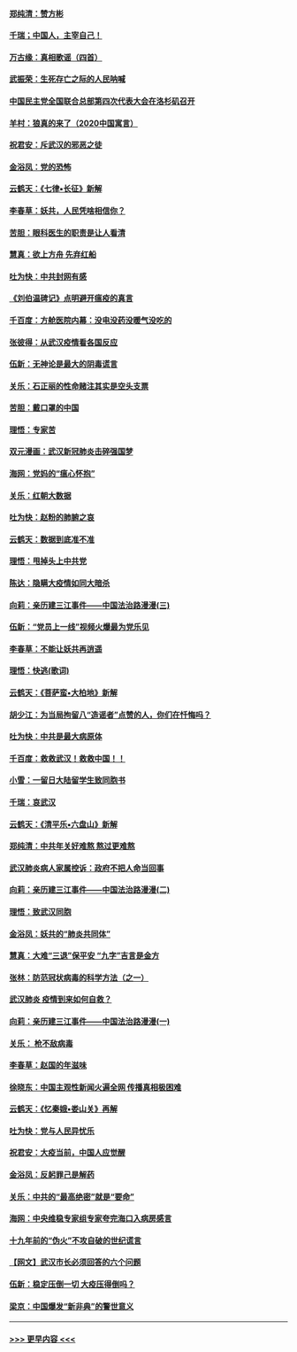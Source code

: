#### [郑纯清：赞方彬](../pages/nsc993/n11856803.md?t=02101333) 
#### [千瑞；中国人，主宰自己！](../pages/nsc993/n11856793.md?t=02101333) 
#### [万古缘：真相歌谣（四首）](../pages/nsc993/n11856263.md?t=02101333) 
#### [武振荣：生死存亡之际的人民呐喊](../pages/nsc993/n11856256.md?t=02101333) 
#### [中国民主党全国联合总部第四次代表大会在洛杉矶召开](../pages/nsc993/n11856344.md?t=02101333) 
#### [羊村：狼真的来了（2020中国寓言）](../pages/nsc993/n11856229.md?t=02101333) 
#### [祝君安：斥武汉的邪恶之徒](../pages/nsc993/n11855861.md?t=02101333) 
#### [金浴凤：党的恐怖](../pages/nsc993/n11855849.md?t=02101333) 
#### [云鹤天：《七律▪长征》新解](../pages/nsc993/n11855479.md?t=02101333) 
#### [李春草：妖共，人民凭啥相信你？](../pages/nsc993/n11855196.md?t=02101333) 
#### [苦胆：眼科医生的职责是让人看清](../pages/nsc993/n11853840.md?t=02101333) 
#### [慧真：欲上方舟 先弃红船](../pages/nsc993/n11853483.md?t=02101333) 
#### [吐为快：中共封网有感](../pages/nsc993/n11852575.md?t=02101333) 
#### [《刘伯温碑记》点明避开瘟疫的真言](../pages/nsc993/n11852128.md?t=02101333) 
#### [千百度：方舱医院内幕：没电没药没暖气没吃的](../pages/nsc993/n11850211.md?t=02101333) 
#### [张彼得：从武汉疫情看各国反应](../pages/nsc993/n11850102.md?t=02101333) 
#### [伍新：无神论是最大的阴毒谎言](../pages/nsc993/n11846129.md?t=02101333) 
#### [关乐：石正丽的性命赌注其实是空头支票](../pages/nsc993/n11846109.md?t=02101333) 
#### [苦胆：戴口罩的中国](../pages/nsc993/n11845576.md?t=02101333) 
#### [理悟：专家苦](../pages/nsc993/n11845564.md?t=02101333) 
#### [双元漫画：武汉新冠肺炎击碎强国梦](../pages/nsc993/n11843320.md?t=02101333) 
#### [海网：党妈的“瘟心怀抱”](../pages/nsc993/n11840740.md?t=02101333) 
#### [关乐：红朝大数据](../pages/nsc993/n11840675.md?t=02101333) 
#### [吐为快：赵粉的肺腑之哀](../pages/nsc993/n11840618.md?t=02101333) 
#### [云鹤天：数据到底准不准](../pages/nsc993/n11840325.md?t=02101333) 
#### [理悟：甩掉头上中共党](../pages/nsc993/n11838826.md?t=02101333) 
#### [陈达：隐瞒大疫情如同大暗杀](../pages/nsc993/n11838771.md?t=02101333) 
#### [向莉：亲历建三江事件——中国法治路漫漫(三)](../pages/nsc993/n11831825.md?t=02101333) 
#### [伍新：“党员上一线”视频火爆最为党乐见](../pages/nsc993/n11838200.md?t=02101333) 
#### [李春草：不能让妖共再逍遥](../pages/nsc993/n11838102.md?t=02101333) 
#### [理悟：快逃(歌词)](../pages/nsc993/n11838083.md?t=02101333) 
#### [云鹤天：《菩萨蛮▪大柏地》新解](../pages/nsc993/n11838059.md?t=02101333) 
#### [胡少江：为当局拘留八“造谣者”点赞的人，你们在忏悔吗？](../pages/nsc993/n11836801.md?t=02101333) 
#### [吐为快：中共是最大病原体](../pages/nsc993/n11836748.md?t=02101333) 
#### [千百度：救救武汉！救救中国！！](../pages/nsc993/n11836145.md?t=02101333) 
#### [小雪：一留日大陆留学生致同胞书](../pages/nsc993/n11834624.md?t=02101333) 
#### [千瑞：哀武汉](../pages/nsc993/n11833647.md?t=02101333) 
#### [云鹤天：《清平乐▪六盘山》新解](../pages/nsc993/n11833611.md?t=02101333) 
#### [郑纯清：中共年关好难熬 熬过更难熬](../pages/nsc993/n11833489.md?t=02101333) 
#### [武汉肺炎病人家属控诉：政府不把人命当回事](../pages/nsc993/n11833205.md?t=02101333) 
#### [向莉：亲历建三江事件——中国法治路漫漫(二)](../pages/nsc993/n11829102.md?t=02101333) 
#### [理悟：致武汉同胞](../pages/nsc993/n11831522.md?t=02101333) 
#### [金浴凤：妖共的“肺炎共同体”](../pages/nsc993/n11829448.md?t=02101333) 
#### [慧真：大难“三退”保平安 “九字”吉言是金方](../pages/nsc993/n11829501.md?t=02101333) 
#### [张林：防范冠状病毒的科学方法（之一）](../pages/nsc993/n11828618.md?t=02101333) 
#### [武汉肺炎 疫情到来如何自救？](../pages/nsc993/n11827632.md?t=02101333) 
#### [向莉：亲历建三江事件——中国法治路漫漫(一)](../pages/nsc993/n11827190.md?t=02101333) 
#### [关乐： 枪不敌病毒](../pages/nsc993/n11826746.md?t=02101333) 
#### [李春草：赵国的年滋味](../pages/nsc993/n11826321.md?t=02101333) 
#### [徐晓东：中国主观性新闻火遍全网 传播真相极困难](../pages/nsc993/n11826508.md?t=02101333) 
#### [云鹤天：《忆秦娥▪娄山关》再解](../pages/nsc993/n11824682.md?t=02101333) 
#### [吐为快：党与人民异忧乐](../pages/nsc993/n11824660.md?t=02101333) 
#### [祝君安：大疫当前，中国人应觉醒](../pages/nsc993/n11821946.md?t=02101333) 
#### [金浴凤：反躬罪己是解药](../pages/nsc993/n11820280.md?t=02101333) 
#### [关乐：中共的“最高绝密”就是“要命”](../pages/nsc993/n11816946.md?t=02101333) 
#### [海网：中央维稳专家组专家夸完海口入病房感言](../pages/nsc993/n11815138.md?t=02101333) 
#### [十九年前的“伪火”不攻自破的世纪谎言](../pages/nsc993/n11813238.md?t=02101333) 
#### [【网文】武汉市长必须回答的六个问题](../pages/nsc993/n11813848.md?t=02101333) 
#### [伍新：稳定压倒一切 大疫压得倒吗？](../pages/nsc993/n11812634.md?t=02101333) 
#### [梁京：中国爆发“新非典”的警世意义](../pages/nsc993/n11812554.md?t=02101333) 

----
#### [ >>> 更早内容 <<< ](../indexes/nsc993-earlier.md)
